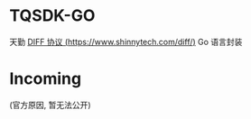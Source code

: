 # TQSDK-GO

天勤 [DIFF 协议 (https://www.shinnytech.com/diff/)](https://www.shinnytech.com/diff/) Go 语言封装

# Incoming

(官方原因, 暂无法公开)